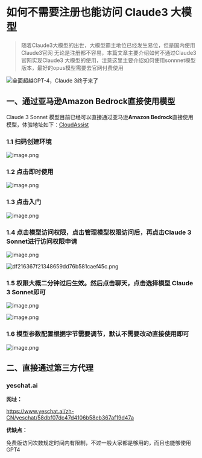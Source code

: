 # 如何不需要注册也能访问 Claude3 大模型

> 随着Claude3大模型的出世，大模型霸主地位已经发生易位，但是国内使用Claude3官网 无论是注册都不容易，本篇文章主要介绍如何不通过Claude3 官网实现Claude3 大模型的使用，注意这里主要介绍如何使用sonnnet模型版本，最好的opus模型需要去官网付费使用

![全面超越GPT-4，Claude 3终于来了](https://pic2.zhimg.com/v2-5bdbbea3a25c151370951f55c2832105_b.jpg)



## 一、通过亚马逊**Amazon Bedrock**直接使用模型

 Claude 3 Sonnet 模型目前已经可以直接通过亚马逊**Amazon Bedrock**直接使用模型，体验地址如下：[CloudAssist](https://portal.cloudassist-beta.sign-up.china.aws.a2z.com/demo/qrcode?trk=community)

### 1.1 扫码创建环境

![image.png](https://s2.loli.net/2024/03/06/NvQrgT8dz7qtLXE.png)

### 1.2 点击即时使用

![image.png](https://s2.loli.net/2024/03/06/5TKmthkAaNI7Y2W.png)



### 1.3 点击入门

![image.png](https://s2.loli.net/2024/03/06/FGQyb8iuDvq4odp.png)



### 1.4 点击模型访问权限，点击管理模型权限访问后，再点击Claude 3 Sonnet进行访问权限申请

![image.png](https://s2.loli.net/2024/03/06/ZSIUedx3Qsu1mjV.png)

![df216367f21348659dd76b581caef45c.png](https://img-blog.csdnimg.cn/direct/df216367f21348659dd76b581caef45c.png)



### 1.5 权限大概二分钟过后生效。然后点击聊天，点击选择模型 Claude 3 Sonnet即可

![image.png](https://s2.loli.net/2024/03/06/F8LOa9SvAzN3gYs.png)

![image.png](https://s2.loli.net/2024/03/06/gEzCHWKjf6JLmPh.png)



### 1.6 模型参数配置根据字节需要调节，默认不需要改动直接使用即可

![image.png](https://s2.loli.net/2024/03/06/PfDuykcMFBrUAwp.png)



## 二、直接通过第三方代理

### yeschat.ai

**网址：**

https://www.yeschat.ai/zh-CN/yeschat/58dbf07dc47d4106b58eb367af19d47a

**优缺点：**

免费版访问次数规定时间内有限制，不过一般大家都是够用的，而且也能够使用GPT4